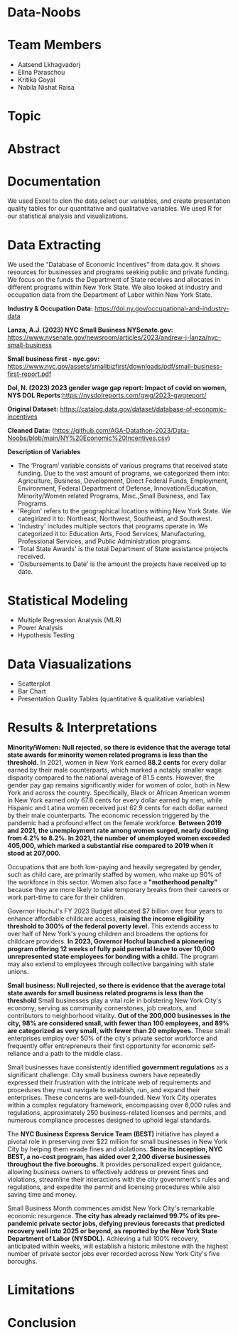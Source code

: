 # Data-Noobs

# **Team Members**
- Aatsend Lkhagvadorj
- Elina Paraschou
- Kritika Goyal
- Nabila Nishat Raisa

# **Topic**

# **Abstract**

# **Documentation**
We used Excel to clen the data,select our variables, and create presentation quality tables for our quantitative and qualitative variables. We used R for our statistical analysis and visualizations. 

# **Data Extracting**
We used the “Database of Economic Incentives” from data.gov. It shows resources for businesses and programs seeking public and private funding. We focus on the funds the Department of State receives and allocates in different programs within New York State. We also looked at industry and occupation data from the Department of Labor within New York State.

**Industry & Occupation Data:** https://dol.ny.gov/occupational-and-industry-data

**Lanza, A.J. (2023) NYC Small Business NYSenate.gov:** https://www.nysenate.gov/newsroom/articles/2023/andrew-j-lanza/nyc-small-business 

**Small business first - nyc.gov:** https://www.nyc.gov/assets/smallbizfirst/downloads/pdf/small-business-first-report.pdf

**Dol, N. (2023) 2023 gender wage gap report: Impact of covid on women, NYS DOL Reports**:https://nysdolreports.com/gwg/2023-gwgreport/

**Original Dataset:** https://catalog.data.gov/dataset/database-of-economic-incentives 

**Cleaned Data:** (https://github.com/AGA-Datathon-2023/Data-Noobs/blob/main/NY%20Economic%20Incentives.csv)

**Description of Variables**
- The ‘Program’ variable consists of various programs that received state funding. Due to the vast amount of programs, we categorized them into: Agriculture, Business, Development, Direct Federal Funds, Employment, Environment, Federal Department of Defense, Innovation/Education, Minority/Women related Programs, Misc.,Small Business, and
Tax Programs.
- 'Region' refers to the geographical locations withing New York State. We categirized it to: Northeast, Northwest, Southeast, and Southwest.
- 'Industry' includes multiple sectors that programs operate in. We categorized it to: Education Arts, Food Services, Manufacturing, Professional Services, and Public Administration programs.
- 'Total State Awards' is the total Department of State assistance projects received.
- 'Disbursements to Date' is the amount the projects have received up to date. 

# **Statistical Modeling**
- Multiple Regression Analysis (MLR)
- Power Analysis
- Hypothesis Testing


# **Data Viasualizations**
- Scatterplot
- Bar Chart
- Presentation Quality Tables (quantitative & qualitative variables)

# **Results & Interpretations**
**Minority/Women:**
**Null rejected, so there is evidence that the average total state awards for minority women related programs is less than the threshold.**
In 2021, women in New York earned **88.2 cents** for every dollar earned by their male counterparts, which marked a notably smaller wage disparity compared to the national average of 81.5 cents. However, the gender pay gap remains significantly wider for women of color, both in New York and across the country. Specifically, Black or African American women in New York earned only 67.8 cents for every dollar earned by men, while Hispanic and Latina women received just 62.9 cents for each dollar earned by their male counterparts.
The economic recession triggered by the pandemic had a profound effect on the female workforce. **Between 2019 and 2021, the unemployment rate among women surged, nearly doubling from 4.2% to 8.2%. In 2021, the number of unemployed women exceeded 405,000, which marked a substantial rise compared to 2019 when it stood at 207,000.**

Occupations that are both low-paying and heavily segregated by gender, such as child care, are primarily staffed by women, who make up 90% of the workforce in this sector. Women also face a **"motherhood penalty"** because they are more likely to take temporary breaks from their careers or work part-time to care for their children.

Governor Hochul's FY 2023 Budget allocated $7 billion over four years to enhance affordable childcare access, **raising the income eligibility threshold to 300% of the federal poverty level.** This extends access to over half of New York's young children and broadens the options for childcare providers. **In 2023, Governor Hochul launched a pioneering program offering 12 weeks of fully paid parental leave to over 10,000 unrepresented state employees for bonding with a child.** The program may also extend to employees through collective bargaining with state unions.

**Small business:**
**Null rejected, so there is evidence that the average total state awards for small business 
related programs is less than the threshold**
Small businesses play a vital role in bolstering New York City's economy, serving as community cornerstones, job creators, and contributors to neighborhood vitality. **Out of the 200,000 businesses in the city, 98% are considered small, with fewer than 100 employees, and 89% are categorized as very small, with fewer than 20 employees.** These small enterprises employ over 50% of the city's private sector workforce and frequently offer entrepreneurs their first opportunity for economic self-reliance and a path to the middle class.

Small businesses have consistently identified **government regulations** as a significant challenge. City small business owners have repeatedly expressed their frustration with the intricate web of requirements and procedures they must navigate to establish, run, and expand their enterprises. These concerns are well-founded. New York City operates within a complex regulatory framework, encompassing over 6,000 rules and regulations, approximately 250 business-related licenses and permits, and numerous compliance processes designed to uphold legal standards.

The **NYC Business Express Service Team (BEST)** initiative has played a pivotal role in preserving over $22 million for small businesses in New York City by helping them evade fines and violations. **Since its inception, NYC BEST, a no-cost program, has aided over 2,200 diverse businesses throughout the five boroughs.** It provides personalized expert guidance, allowing business owners to effectively address or prevent fines and violations, streamline their interactions with the city government's rules and regulations, and expedite the permit and licensing procedures while also saving time and money.

Small Business Month commences amidst New York City's remarkable economic resurgence. **The city has already reclaimed 99.7% of its pre-pandemic private sector jobs, defying previous forecasts that predicted recovery well into 2025 or beyond, as reported by the New York State Department of Labor (NYSDOL).** Achieving a full 100% recovery, anticipated within weeks, will establish a historic milestone with the highest number of private sector jobs ever recorded across New York City's five boroughs.




# **Limitations**

# **Conclusion**






